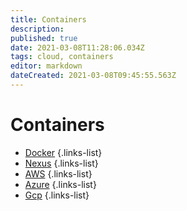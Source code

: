 ```yaml
---
title: Containers
description: 
published: true
date: 2021-03-08T11:28:06.034Z
tags: cloud, containers
editor: markdown
dateCreated: 2021-03-08T09:45:55.563Z
---
```


# Containers
- [Docker](/training/cloud_and_devops/tbd)
{.links-list}
- [Nexus](/training/cloud_and_devops/tbd)
{.links-list}
- [AWS](/training/aws)
{.links-list}
- [Azure](/training/azure)
{.links-list}
- [Gcp](/training/gcp)
{.links-list}